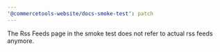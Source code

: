 ```yaml
---
'@commercetools-website/docs-smoke-test': patch
---
```


The Rss Feeds page in the smoke test does not refer to actual rss feeds anymore.
